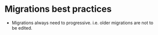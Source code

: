 # Migrations best practices
- Migrations always need to progressive. i.e. older migrations are not to be edited.
